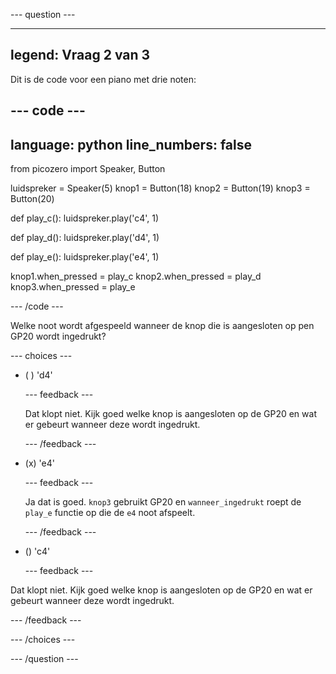 
--- question ---

---
legend: Vraag 2 van 3
---

Dit is de code voor een piano met drie noten:

--- code ---
---
language: python
line_numbers: false
---
from picozero import Speaker, Button

luidspreker = Speaker(5)
knop1 = Button(18)
knop2 = Button(19)
knop3 = Button(20)

def play_c():
    luidspreker.play('c4', 1)
    
def play_d():
    luidspreker.play('d4', 1)
    
def play_e():
    luidspreker.play('e4', 1)
    
knop1.when_pressed = play_c
knop2.when_pressed = play_d
knop3.when_pressed = play_e

--- /code ---

Welke noot wordt afgespeeld wanneer de knop die is aangesloten op pen GP20 wordt ingedrukt?

--- choices ---

- ( ) 'd4'

  --- feedback ---

  Dat klopt niet. Kijk goed welke knop is aangesloten op de GP20 en wat er gebeurt wanneer deze wordt ingedrukt.

  --- /feedback ---

- (x) 'e4'

  --- feedback ---

  Ja dat is goed. `knop3` gebruikt GP20 en `wanneer_ingedrukt` roept de `play_e` functie op die de `e4` noot afspeelt.

  --- /feedback ---

- () 'c4'

  --- feedback ---

Dat klopt niet. Kijk goed welke knop is aangesloten op de GP20 en wat er gebeurt wanneer deze wordt ingedrukt.

  --- /feedback ---

--- /choices ---

--- /question ---
